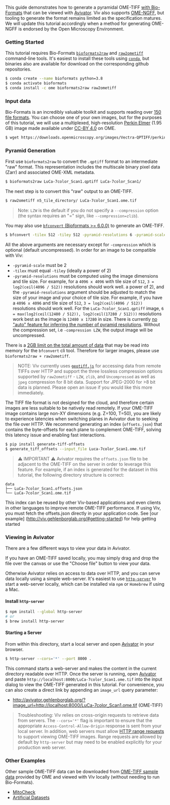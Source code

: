 This guide demonstrates how to generate a pyramidal OME-TIFF [with Bio-Formats](https://www.glencoesoftware.com/blog/2019/12/09/converting-whole-slide-images-to-OME-TIFF.html) that can be viewed with
[Avivator](http://avivator.gehlenborglab.org).  Viv also supports [OME-NGFF](https://github.com/ome/ngff), but tooling to generate the format remains limited as the specification matures. We will update this tutorial accordingly when a method for generating OME-NGFF is endorsed by the Open Microscopy Environment.

### Getting Started

This tutorial requires Bio-Formats [`bioformats2raw`](https://github.com/glencoesoftware/bioformats2raw) and
[`raw2ometiff`](https://github.com/glencoesoftware/raw2ometiff) command-line tools. It's easiest to install
these tools using [`conda`](https://docs.conda.io/projects/conda/en/latest/user-guide/install/), but
binaries also are available for download on the corresponding github repositories.

```bash
$ conda create --name bioformats python=3.8
$ conda activate bioformats
$ conda install -c ome bioformats2raw raw2ometiff
```

### Input data

Bio-Formats is an incredibly valuable toolkit and supports reading over
[150 file formats](https://docs.openmicroscopy.org/bio-formats/6.5.1/supported-formats.html). You can choose
one of your own images, but for the purposes of this tutorial, we will use a multiplexed, high-resolution
[Perkin Elmer](https://downloads.openmicroscopy.org/images/Vectra-QPTIFF/perkinelmer/) (1.95 GB) image made available
under [CC-BY 4.0](https://creativecommons.org/licenses/by/4.0/) on OME.

```bash
$ wget https://downloads.openmicroscopy.org/images/Vectra-QPTIFF/perkinelmer/PKI_scans/LuCa-7color_Scan1.qptiff
```


### Pyramid Generation


First use `bioformats2raw` to convert the `.qptiff` format to an intermediate "raw" format. This representation includes the multiscale binary pixel data (Zarr) and associated OME-XML metadata.

```bash
$ bioformats2raw LuCa-7color_Scan1.qptiff LuCa-7color_Scan1/ 
```

The next step is to convert this "raw" output to an OME-TIFF.

```bash
$ raw2ometiff n5_tile_directory/ LuCa-7color_Scan1.ome.tif
```

> Note:  `LZW` is the default if you do not specify a `--compression` option (the syntax requires an "=" sign, like `--compression=zlib`).

You may also use [`bfconvert` (Bioformats >= 6.0.0)](https://docs.openmicroscopy.org/bio-formats/6.4.0/users/comlinetools/conversion.html) to generate an OME-TIFF.

```bash
$ bfconvert -tilex 512 -tiley 512 -pyramid-resolutions 6 -pyramid-scale 2  -compression LZW LuCa-7color_Scan1.qptiff LuCa-7color_Scan1.ome.tif
```

All the above arguments are necessary except for `-compression` which is optional (default uncompressed). In order for an image to be compatible with Viv:

 - `-pyramid-scale` must be 2
 - `-tilex` must equal `-tiley` (ideally a power of 2)
 - `-pyramid-resolutions` must be computed using the image dimensions and tile size. For example, for a `4096 x 4096` with tile size of `512`, `3 = log2(ceil(4096 / 512))` resolutions should work well.
a power of 2), and the `-pyramid-resolutions` argument should be adjusted to match the size of your image and your choice of tile size.
For example, if you have a `4096 x 4096` and tile size of `512`, `3 = log2(ceil(4096 / 512))` resolutions should work well.
For the `LuCa-7color_Scan1.qptiff` image, `6 = max(log2(ceil(12480 / 512)), log2(ceil(17280 / 512)))` resolutions work best as the image is `12480 x 17280` in size.
There is currently [no "auto" feature for inferring the number of pyramid resolutions](https://github.com/ome/bioformats/issues/3644).
Without the compression set, i.e `-compression LZW`, the output image will be uncompressed.

There is a [2GB limit on the total amount of data](https://docs.openmicroscopy.org/bio-formats/6.4.0/about/bug-reporting.html#common-issues-to-check) that may be read into memory for the `bfconvert` cli tool.
Therefore for larger images, please use `bioformats2raw + raw2ometiff`.

> NOTE: Viv currently uses [`geotiff.js`](https://geotiffjs.github.io/) for accessing data from remote TIFFs
> over HTTP and support the three lossless compression options supported
> by `raw2ometiff` - `LZW`, `zlib`, and `Uncompressed` as well as `jpeg` compression for 8 bit data. Support
> for JPEG-2000 for >8 bit data is planned. Please open an issue if you would like this more immediately.

The TIFF file format is not designed for the cloud, and therefore certain images are less suitable to be natively read remotely. If your OME-TIFF image contains large non-XY dimensions (e.g. Z=100, T=50), you are likely to experience latencies when switching planes in Avivator due to seeking the file over HTTP. We recommend generating an index (`offsets.json`) that contains the byte-offsets for each plane to complement OME-TIFF, solving this latency issue and enabling fast interactions.

 ```bash
 $ pip install generate-tiff-offsets
 $ generate_tiff_offsets --input_file Luca-7color_Scan1.ome.tif 
 ```
> ⚠️ IMPORTANT ⚠️ 
Avivator requires the `offsets.json` file to be adjacent to the OME-TIFF on the server in order to leverage this feature. For example, if an index is generated for the dataset in this tutorial, the following directory structure is correct:

```
data
├── LuCa-7color_Scan1.offsets.json
└── LuCa-7color_Scan1.ome.tif
```
This index can be reused by other Viv-based applications and even clients in other languages to improve remote OME-TIFF performance. If using Viv, you must fetch the offsets.json directly in your application code. See [our example] (http://viv.gehlenborglab.org/#getting-started) for help getting started
### Viewing in Avivator

There are a few different ways to view your data in Avivator.

If you have an OME-TIFF saved locally, you may simply drag and drop
the file over the canvas or use the "Choose file" button to view your data.

Otherwise Avivator relies on access to data over HTTP, and you can serve data locally using a simple web-server.
It's easiest to use [`http-server`](https://github.com/http-party/http-server#readme) to start a web-server locally, which can be installed via `npm` or `Homebrew` if using a Mac.  

#### Install `http-server`

```bash
$ npm install --global http-server
# or
$ brew install http-server
```

#### Starting a Server

From within this directory, start a local server and open [Avivator] in your browser.

```bash
$ http-server --cors='*' --port 8000 .
```

This command starts a web-server and makes the content in the current directory readable over HTTP. Once the server is running,
open [Avivator] and paste  `http://localhost:8000/LuCa-7color_Scan1.ome.tif`
into the input dialog to view the OME-TIFF generated in this tutorial. For convenience, you can also create a direct
link by appending an `image_url` query parameter:

- http://avivator.gehlenborglab.org/?image_url=http://localhost:8000/LuCa-7color_Scan1.ome.tif (OME-TIFF)

> Troubleshooting: Viv relies on cross-origin requests to retrieve data from servers. The `--cors='*'` flag is important to ensure
> that the appropriate `Access-Control-Allow-Origin` response is sent from your local server. In addition, web servers must allow
> [HTTP range requests](https://developer.mozilla.org/en-US/docs/Web/HTTP/Range_requests) to support viewing OME-TIFF images.
> Range requests are allowed by default by `http-server` but may need to be enabled explicitly for your production web server.

### Other Examples

Other sample OME-TIFF data can be downloaded from [OME-TIFF sample data](https://docs.openmicroscopy.org/ome-model/5.6.3/ome-tiff/data.html)
provided by OME and viewed with Viv locally (without needing to run Bio-Formats).

- [MitoCheck](https://docs.openmicroscopy.org/ome-model/5.6.3/ome-tiff/data.html#mitocheck)
- [Artificial Datasets](https://docs.openmicroscopy.org/ome-model/5.6.3/ome-tiff/data.html#artificial-datasets)

[avivator]: http://avivator.gehlenborglab.org
